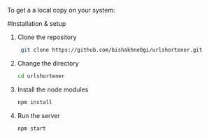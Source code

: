 

To get a a local copy on your system:

#Installation & setup

1. Clone the repository
  
    ```bash
     git clone https://github.com/bishakhne0gi/urlshortener.git
     ```
2. Change the directory
    ```bash
    cd urlshortener
    ```

2. Install the node modules

    ```bash
    npm install
    ```
3. Run the server

    ```bash
    npm start
    ```
